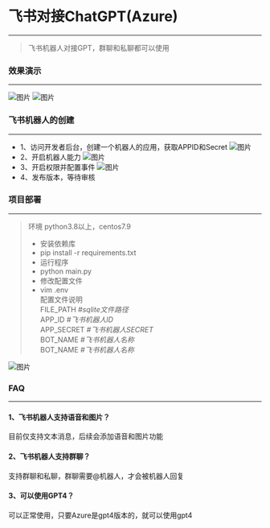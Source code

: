 # 飞书对接ChatGPT(Azure)
- - -
> 飞书机器人对接GPT，群聊和私聊都可以使用
### 效果演示
- - -
![图片](https://github.com/JXiuFen/feishu_bot/picgo/20240715142302.png)
![图片](https://github.com/JXiuFen/feishu_bot/picgo/20240715142321.png)

### 飞书机器人的创建
- - -
* 1、访问开发者后台，创建一个机器人的应用，获取APPID和Secret 
![图片]()
* 2、开启机器人能力
![图片]()
* 3、开启权限并配置事件
![图片]()
* 4、发布版本，等待审核


### 项目部署
- - -
> 环境 python3.8以上，centos7.9
> * 安装依赖库
> * pip install -r requirements.txt
> * 运行程序
> * python main.py
> * 修改配置文件
> * vim .env <br>
> 配置文件说明 <br>
> FILE_PATH   *#sqlite文件路径*<br>
> APP_ID   *#飞书机器人ID*<br>
> APP_SECRET   *#飞书机器人SECRET*<br>
> BOT_NAME   *#飞书机器人名称*<br>
> BOT_NAME   *#飞书机器人名称*<br>

![图片]()

### FAQ
- - -
#### 1、飞书机器人支持语音和图片？
目前仅支持文本消息，后续会添加语音和图片功能

#### 2、飞书机器人支持群聊？
支持群聊和私聊，群聊需要@机器人，才会被机器人回复

#### 3、可以使用GPT4？
可以正常使用，只要Azure是gpt4版本的，就可以使用gpt4

